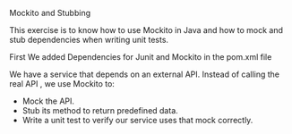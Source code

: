 Mockito and Stubbing 

This exercise is to know how to use Mockito in Java and how to mock and stub dependencies when writing unit tests.

First We added Dependencies for Junit and Mockito in the pom.xml file

We have a service that depends on an external API. Instead of calling the real API , we use Mockito to:
- Mock the API.
- Stub its method to return predefined data.
- Write a unit test to verify our service uses that mock correctly.
